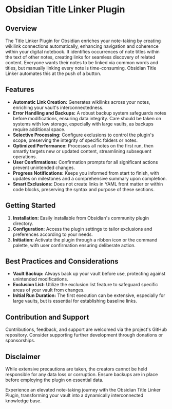 # Obsidian Title Linker Plugin

## Overview
The Title Linker Plugin for Obsidian enriches your note-taking by creating wikilink connections automatically, enhancing navigation and coherence within your digital notebook. It identifies occurrences of note titles within the text of other notes, creating links for seamless discovery of related content. Everyone wants their notes to be linked via common words and titles, but manually linking every note is time-consuming. Obsidian Title Linker automates this at the push of a button.

## Features

- **Automatic Link Creation:** Generates wikilinks across your notes, enriching your vault's interconnectedness.
- **Error Handling and Backups:** A robust backup system safeguards notes before modifications, ensuring data integrity. Care should be taken on systems with low storage, especially with large vaults, as backups require additional space.
- **Selective Processing:** Configure exclusions to control the plugin's scope, preserving the integrity of specific folders or notes.
- **Optimized Performance:** Processes all notes on the first run, then smartly targets new or updated content, streamlining subsequent operations.
- **User Confirmations:** Confirmation prompts for all significant actions prevent unintended changes.
- **Progress Notifications:** Keeps you informed from start to finish, with updates on milestones and a comprehensive summary upon completion.
- **Smart Exclusions:** Does not create links in YAML front matter or within code blocks, preserving the syntax and purpose of these sections.

## Getting Started

1. **Installation:** Easily installable from Obsidian's community plugin directory.
2. **Configuration:** Access the plugin settings to tailor exclusions and preferences according to your needs.
3. **Initiation:** Activate the plugin through a ribbon icon or the command palette, with user confirmation ensuring deliberate action.

## Best Practices and Considerations

- **Vault Backup:** Always back up your vault before use, protecting against unintended modifications.
- **Exclusion List:** Utilize the exclusion list feature to safeguard specific areas of your vault from changes.
- **Initial Run Duration:** The first execution can be extensive, especially for large vaults, but is essential for establishing baseline links.

## Contribution and Support

Contributions, feedback, and support are welcomed via the project's GitHub repository. Consider supporting further development through donations or sponsorships.

## Disclaimer

While extensive precautions are taken, the creators cannot be held responsible for any data loss or corruption. Ensure backups are in place before employing the plugin on essential data.

Experience an elevated note-taking journey with the Obsidian Title Linker Plugin, transforming your vault into a dynamically interconnected knowledge base.
